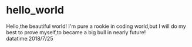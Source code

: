 # hello_world
Hello,the beautiful world!
I'm pure a rookie in coding world,but I will do my best to prove myself,to became a big bull in nearly future!
datatime:2018/7/25
